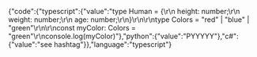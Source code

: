 {"code":{"typescript":{"value":"type Human = {\r\n    height: number;\r\n    weight: number;\r\n    age: number;\r\n}\r\n\r\ntype Colors = \"red\" | \"blue\" | \"green\"\r\n\r\nconst myColor: Colors = \"green\"\r\nconsole.log(myColor)"},"python":{"value":"PYYYYY"},"c#":{"value":"see hashtag"}},"language":"typescript"}